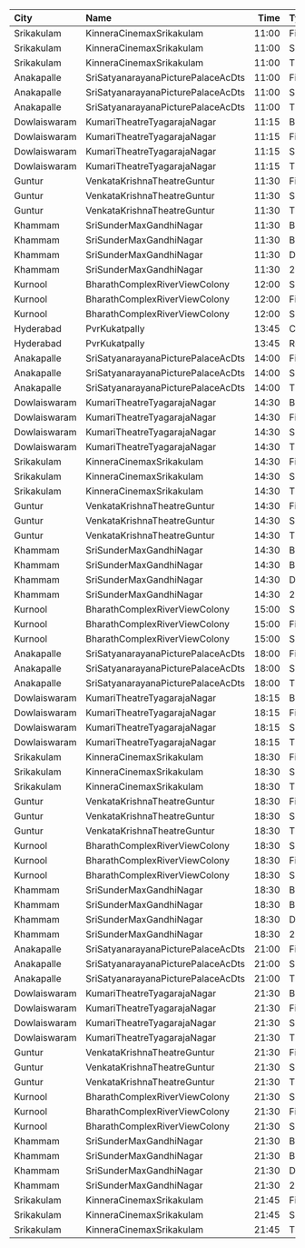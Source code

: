 | City         | Name                               |  Time | Type        | Price | Capacity | Booked |
| :----------- | :--------------------------------- | ----: | :---------- | ----: | -------: | -----: |
| Srikakulam   | KinneraCinemaxSrikakulam           | 11:00 | FirstClass  |  112₹ |      159 |     32 |
| Srikakulam   | KinneraCinemaxSrikakulam           | 11:00 | SecondClass |   67₹ |       40 |      0 |
| Srikakulam   | KinneraCinemaxSrikakulam           | 11:00 | ThirdClass  |   44₹ |       62 |      0 |
| Anakapalle   | SriSatyanarayanaPicturePalaceAcDts | 11:00 | FirstClass  |  112₹ |      160 |     80 |
| Anakapalle   | SriSatyanarayanaPicturePalaceAcDts | 11:00 | SecondClass |   67₹ |       22 |     22 |
| Anakapalle   | SriSatyanarayanaPicturePalaceAcDts | 11:00 | ThirdClass  |   44₹ |       46 |     46 |
| Dowlaiswaram | KumariTheatreTyagarajaNagar        | 11:15 | Balcony     |  100₹ |      194 |    120 |
| Dowlaiswaram | KumariTheatreTyagarajaNagar        | 11:15 | FirstClass  |  100₹ |      191 |    109 |
| Dowlaiswaram | KumariTheatreTyagarajaNagar        | 11:15 | SecondClass |   60₹ |       69 |     69 |
| Dowlaiswaram | KumariTheatreTyagarajaNagar        | 11:15 | ThirdClass  |   40₹ |      113 |    113 |
| Guntur       | VenkataKrishnaTheatreGuntur        | 11:30 | FirstClass  |  100₹ |      236 |     72 |
| Guntur       | VenkataKrishnaTheatreGuntur        | 11:30 | SecondClass |   60₹ |       59 |     59 |
| Guntur       | VenkataKrishnaTheatreGuntur        | 11:30 | ThirdClass  |   40₹ |       68 |     68 |
| Khammam      | SriSunderMaxGandhiNagar            | 11:30 | BoxA        |  150₹ |       12 |     12 |
| Khammam      | SriSunderMaxGandhiNagar            | 11:30 | Balcony     |  150₹ |      291 |      0 |
| Khammam      | SriSunderMaxGandhiNagar            | 11:30 | DressCircle |  100₹ |      222 |      0 |
| Khammam      | SriSunderMaxGandhiNagar            | 11:30 | 2ndClass    |   50₹ |      133 |      0 |
| Kurnool      | BharathComplexRiverViewColony      | 12:00 | Sofa        |   70₹ |       12 |      0 |
| Kurnool      | BharathComplexRiverViewColony      | 12:00 | FirstClass  |   70₹ |      204 |      0 |
| Kurnool      | BharathComplexRiverViewColony      | 12:00 | SecondClass |   50₹ |       90 |      0 |
| Hyderabad    | PvrKukatpally                      | 13:45 | Classic     |  150₹ |      135 |     62 |
| Hyderabad    | PvrKukatpally                      | 13:45 | Recliner    |  350₹ |        9 |      6 |
| Anakapalle   | SriSatyanarayanaPicturePalaceAcDts | 14:00 | FirstClass  |  112₹ |      160 |     80 |
| Anakapalle   | SriSatyanarayanaPicturePalaceAcDts | 14:00 | SecondClass |   67₹ |       22 |     22 |
| Anakapalle   | SriSatyanarayanaPicturePalaceAcDts | 14:00 | ThirdClass  |   44₹ |       46 |     46 |
| Dowlaiswaram | KumariTheatreTyagarajaNagar        | 14:30 | Balcony     |  100₹ |      194 |    122 |
| Dowlaiswaram | KumariTheatreTyagarajaNagar        | 14:30 | FirstClass  |  100₹ |      191 |    109 |
| Dowlaiswaram | KumariTheatreTyagarajaNagar        | 14:30 | SecondClass |   60₹ |       69 |     69 |
| Dowlaiswaram | KumariTheatreTyagarajaNagar        | 14:30 | ThirdClass  |   40₹ |      113 |    113 |
| Srikakulam   | KinneraCinemaxSrikakulam           | 14:30 | FirstClass  |  112₹ |      159 |     32 |
| Srikakulam   | KinneraCinemaxSrikakulam           | 14:30 | SecondClass |   67₹ |       40 |      0 |
| Srikakulam   | KinneraCinemaxSrikakulam           | 14:30 | ThirdClass  |   44₹ |       62 |      0 |
| Guntur       | VenkataKrishnaTheatreGuntur        | 14:30 | FirstClass  |  100₹ |      236 |     72 |
| Guntur       | VenkataKrishnaTheatreGuntur        | 14:30 | SecondClass |   60₹ |       59 |     59 |
| Guntur       | VenkataKrishnaTheatreGuntur        | 14:30 | ThirdClass  |   40₹ |       68 |     68 |
| Khammam      | SriSunderMaxGandhiNagar            | 14:30 | BoxA        |  150₹ |       12 |     12 |
| Khammam      | SriSunderMaxGandhiNagar            | 14:30 | Balcony     |  150₹ |      291 |      0 |
| Khammam      | SriSunderMaxGandhiNagar            | 14:30 | DressCircle |  100₹ |      222 |      0 |
| Khammam      | SriSunderMaxGandhiNagar            | 14:30 | 2ndClass    |   50₹ |      133 |      0 |
| Kurnool      | BharathComplexRiverViewColony      | 15:00 | Sofa        |   70₹ |       12 |      0 |
| Kurnool      | BharathComplexRiverViewColony      | 15:00 | FirstClass  |   70₹ |      204 |      0 |
| Kurnool      | BharathComplexRiverViewColony      | 15:00 | SecondClass |   50₹ |       90 |      0 |
| Anakapalle   | SriSatyanarayanaPicturePalaceAcDts | 18:00 | FirstClass  |  112₹ |      160 |     80 |
| Anakapalle   | SriSatyanarayanaPicturePalaceAcDts | 18:00 | SecondClass |   67₹ |       22 |     22 |
| Anakapalle   | SriSatyanarayanaPicturePalaceAcDts | 18:00 | ThirdClass  |   44₹ |       46 |     46 |
| Dowlaiswaram | KumariTheatreTyagarajaNagar        | 18:15 | Balcony     |  100₹ |      194 |    120 |
| Dowlaiswaram | KumariTheatreTyagarajaNagar        | 18:15 | FirstClass  |  100₹ |      191 |    109 |
| Dowlaiswaram | KumariTheatreTyagarajaNagar        | 18:15 | SecondClass |   60₹ |       69 |     69 |
| Dowlaiswaram | KumariTheatreTyagarajaNagar        | 18:15 | ThirdClass  |   40₹ |      113 |    113 |
| Srikakulam   | KinneraCinemaxSrikakulam           | 18:30 | FirstClass  |  112₹ |      159 |     32 |
| Srikakulam   | KinneraCinemaxSrikakulam           | 18:30 | SecondClass |   67₹ |       40 |      0 |
| Srikakulam   | KinneraCinemaxSrikakulam           | 18:30 | ThirdClass  |   44₹ |       62 |      0 |
| Guntur       | VenkataKrishnaTheatreGuntur        | 18:30 | FirstClass  |  100₹ |      236 |     72 |
| Guntur       | VenkataKrishnaTheatreGuntur        | 18:30 | SecondClass |   60₹ |       59 |     59 |
| Guntur       | VenkataKrishnaTheatreGuntur        | 18:30 | ThirdClass  |   40₹ |       68 |     68 |
| Kurnool      | BharathComplexRiverViewColony      | 18:30 | Sofa        |   70₹ |       12 |      2 |
| Kurnool      | BharathComplexRiverViewColony      | 18:30 | FirstClass  |   70₹ |      204 |      0 |
| Kurnool      | BharathComplexRiverViewColony      | 18:30 | SecondClass |   50₹ |       90 |      0 |
| Khammam      | SriSunderMaxGandhiNagar            | 18:30 | BoxA        |  150₹ |       12 |     12 |
| Khammam      | SriSunderMaxGandhiNagar            | 18:30 | Balcony     |  150₹ |      291 |      0 |
| Khammam      | SriSunderMaxGandhiNagar            | 18:30 | DressCircle |  100₹ |      222 |      0 |
| Khammam      | SriSunderMaxGandhiNagar            | 18:30 | 2ndClass    |   50₹ |      133 |      0 |
| Anakapalle   | SriSatyanarayanaPicturePalaceAcDts | 21:00 | FirstClass  |  112₹ |      160 |     80 |
| Anakapalle   | SriSatyanarayanaPicturePalaceAcDts | 21:00 | SecondClass |   67₹ |       22 |     22 |
| Anakapalle   | SriSatyanarayanaPicturePalaceAcDts | 21:00 | ThirdClass  |   44₹ |       46 |     46 |
| Dowlaiswaram | KumariTheatreTyagarajaNagar        | 21:30 | Balcony     |  100₹ |      194 |    120 |
| Dowlaiswaram | KumariTheatreTyagarajaNagar        | 21:30 | FirstClass  |  100₹ |      191 |    109 |
| Dowlaiswaram | KumariTheatreTyagarajaNagar        | 21:30 | SecondClass |   60₹ |       69 |     69 |
| Dowlaiswaram | KumariTheatreTyagarajaNagar        | 21:30 | ThirdClass  |   40₹ |      113 |    113 |
| Guntur       | VenkataKrishnaTheatreGuntur        | 21:30 | FirstClass  |  100₹ |      236 |     72 |
| Guntur       | VenkataKrishnaTheatreGuntur        | 21:30 | SecondClass |   60₹ |       59 |     59 |
| Guntur       | VenkataKrishnaTheatreGuntur        | 21:30 | ThirdClass  |   40₹ |       68 |     68 |
| Kurnool      | BharathComplexRiverViewColony      | 21:30 | Sofa        |   70₹ |       12 |      0 |
| Kurnool      | BharathComplexRiverViewColony      | 21:30 | FirstClass  |   70₹ |      204 |      0 |
| Kurnool      | BharathComplexRiverViewColony      | 21:30 | SecondClass |   50₹ |       90 |      0 |
| Khammam      | SriSunderMaxGandhiNagar            | 21:30 | BoxA        |  150₹ |       12 |     12 |
| Khammam      | SriSunderMaxGandhiNagar            | 21:30 | Balcony     |  150₹ |      291 |      0 |
| Khammam      | SriSunderMaxGandhiNagar            | 21:30 | DressCircle |  100₹ |      222 |      0 |
| Khammam      | SriSunderMaxGandhiNagar            | 21:30 | 2ndClass    |   50₹ |      133 |      0 |
| Srikakulam   | KinneraCinemaxSrikakulam           | 21:45 | FirstClass  |  112₹ |      159 |     52 |
| Srikakulam   | KinneraCinemaxSrikakulam           | 21:45 | SecondClass |   67₹ |       40 |      0 |
| Srikakulam   | KinneraCinemaxSrikakulam           | 21:45 | ThirdClass  |   44₹ |       62 |      0 |